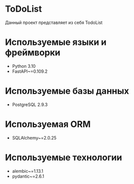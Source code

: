 # ToDoList

Данный проект представляет из себя TodoList

# Используемые языки и фреймворки
- Python 3.10
- FastAPI~=0.109.2

# Используемые базы данных
- PostgreSQL 2.9.3

# Используемая ORM
- SQLAlchemy~=2.0.25

# Используемые технологии
- alembic~=1.13.1
- pydantic~=2.6.1
